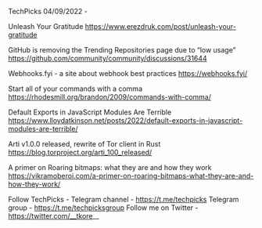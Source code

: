TechPicks 04/09/2022 -

Unleash Your Gratitude
https://www.erezdruk.com/post/unleash-your-gratitude

GitHub is removing the Trending Repositories page due to “low usage”
https://github.com/community/community/discussions/31644

Webhooks.fyi - a site about webhook best practices
https://webhooks.fyi/

Start all of your commands with a comma
https://rhodesmill.org/brandon/2009/commands-with-comma/

Default Exports in JavaScript Modules Are Terrible
https://www.lloydatkinson.net/posts/2022/default-exports-in-javascript-modules-are-terrible/

Arti v1.0.0 released, rewrite of Tor client in Rust
https://blog.torproject.org/arti_100_released/

A primer on Roaring bitmaps: what they are and how they work
https://vikramoberoi.com/a-primer-on-roaring-bitmaps-what-they-are-and-how-they-work/

Follow TechPicks -
Telegram channel - https://t.me/techpicks
Telegram group - https://t.me/techpicksgroup
Follow me on Twitter - https://twitter.com/__tkore__